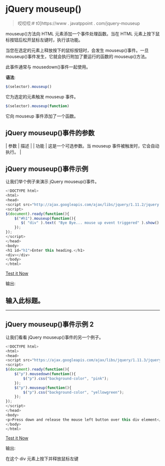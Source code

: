 # jQuery mouseup()

> 哎哎哎:# t0]https://www . javatppoint . com/jquery-mouseup

mouseup()方法向 HTML 元素添加一个事件处理函数。当在 HTML 元素上按下鼠标按钮后松开鼠标左键时，执行该功能。

当您在选定的元素上释放按下的鼠标按钮时，会发生 mouseup()事件。一旦 mouseup()事件发生，它就会执行附加了要运行的函数的 mouseup()方法。

此事件通常与 mousedown()事件一起使用。

**语法**:

```js
$(selector).mouseup()

```

它为选定的元素触发 mouseup 事件。

```js
$(selector).mouseup(function)

```

它向 mouseup 事件添加了一个函数。

## jQuery mouseup()事件的参数

| 参数 | 描述 |
| 功能 | 这是一个可选参数。当 mouseup 事件被触发时，它会自动执行。 |

## jQuery mouseup()事件示例

让我们举个例子来演示 jQuery mouseup()事件。

```js
<!DOCTYPE html>  
<html>  
<head>  
<script src="http://ajax.googleapis.com/ajax/libs/jquery/1.11.2/jquery.min.js"></script>  
<script>  
$(document).ready(function(){  
    $("#h1").mouseup(function(){  
       $( "div" ).text( "Bye Bye... mouse up event triggered" ).show().fadeOut( 2000 ); 
    });  
});  
</script>  
</head>  
<body>  
<h1 id="h1">Enter this heading.</h1> 
<div></div> 
</body>  
</html>  

```

[Test it Now](https://www.javatpoint.com/oprweb/test.jsp?filename=jquerymouseup1)

输出:

## 输入此标题。

* * *

## jQuery mouseup()事件示例 2

让我们看看 jQuery mouseup()事件的另一个例子。

```js
<!DOCTYPE html>
<html>
<head>
<script src="https://ajax.googleapis.com/ajax/libs/jquery/1.11.3/jquery.min.js"></script>
<script>
$(document).ready(function(){
    $("p").mousedown(function(){
        $("p").css("background-color", "pink");
    });
    $("p").mouseup(function(){
        $("p").css("background-color", "yellowgreen");
    });
});
</script>
</head>
<body>
<p>Press down and release the mouse left button over this div element</p>
</body>
</html>

```

[Test it Now](https://www.javatpoint.com/oprweb/test.jsp?filename=jquerymouseup2)

输出:

在这个 div 元素上按下并释放鼠标左键